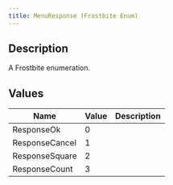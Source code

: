 ```yaml
---
title: MenuResponse (Frostbite Enum)
---
```

## Description

A Frostbite enumeration.

## Values

| Name           | Value | Description |
| -------------- | ----- | ----------- |
| ResponseOk     | 0     |             |
| ResponseCancel | 1     |             |
| ResponseSquare | 2     |             |
| ResponseCount  | 3     |             |
